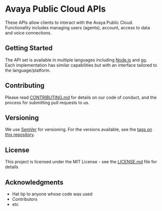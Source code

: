 # Avaya Public Cloud APIs

These APIs allow clients to interact with the Avaya Public Cloud. Functionality includes managing users (agents), account, access to data and voice connections.

## Getting Started

The API set is available in multiple languages including [Node.js](NodeJS) and [go](go). Each implementation has similar capabilities but with an interface tailored to the language/platform.

## Contributing

Please read [CONTRIBUTING.md](CONTRIBUTING.md) for details on our code of conduct, and the process for submitting pull requests to us.

## Versioning

We use [SemVer](http://semver.org/) for versioning. For the versions available, see the [tags on this repository](https://github.com/spokencloud/avaya-cloud-api/tags).

## License

This project is licensed under the MIT License - see the [LICENSE.md](LICENSE.md) file for details

## Acknowledgments

* Hat tip to anyone whose code was used
* Contributors
* etc
